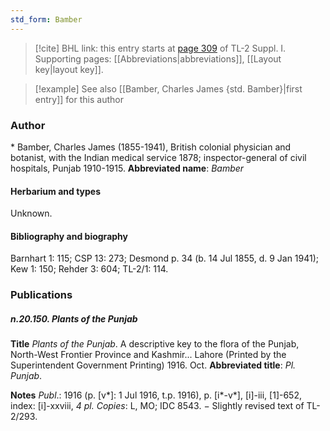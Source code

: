 ```yaml
---
std_form: Bamber
---
```


> [!cite] BHL link: this entry starts at [page 309](https://www.biodiversitylibrary.org/page/33265036) of TL-2 Suppl. I.
> Supporting pages: [[Abbreviations|abbreviations]], [[Layout key|layout key]].

> [!example] See also [[Bamber, Charles James {std. Bamber}|first entry]] for this author

### Author

\* Bamber, Charles James (1855-1941), British colonial physician and botanist, with the Indian medical service 1878; inspector-general of civil hospitals, Punjab 1910-1915. 
**Abbreviated name**: *Bamber*

#### Herbarium and types

Unknown.

#### Bibliography and biography

Barnhart 1: 115; CSP 13: 273; Desmond p. 34 (b. 14 Jul 1855, d. 9 Jan 1941); Kew 1: 150; Rehder 3: 604; TL-2/1: 114.

### Publications

##### n.20.150. Plants of the Punjab

**Title**
*Plants of the Punjab*. A descriptive key to the flora of the Punjab, North-West Frontier Province and Kashmir... Lahore (Printed by the Superintendent Government Printing) 1916. Oct.
**Abbreviated title**: *Pl. Punjab*.

**Notes**
*Publ*.: 1916 (p. \[v\*\]: 1 Jul 1916, t.p. 1916), p. \[i\*-v\*\], \[i\]-iii, \[1\]-652, index: \[i\]-xxviii, *4 pl. Copies*: L, MO; IDC 8543. − Slightly revised text of TL-2/293.

